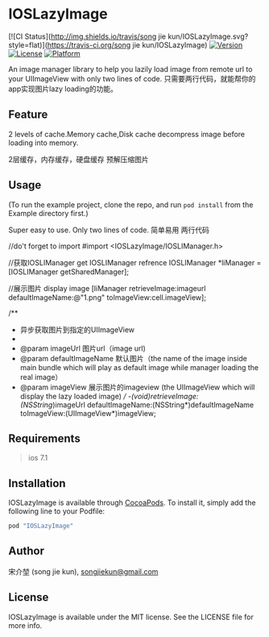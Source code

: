 # IOSLazyImage

[![CI Status](http://img.shields.io/travis/song jie kun/IOSLazyImage.svg?style=flat)](https://travis-ci.org/song jie kun/IOSLazyImage)
[![Version](https://img.shields.io/cocoapods/v/IOSLazyImage.svg?style=flat)](http://cocoapods.org/pods/IOSLazyImage)
[![License](https://img.shields.io/cocoapods/l/IOSLazyImage.svg?style=flat)](http://cocoapods.org/pods/IOSLazyImage)
[![Platform](https://img.shields.io/cocoapods/p/IOSLazyImage.svg?style=flat)](http://cocoapods.org/pods/IOSLazyImage)

An image manager library to help you lazily load image from remote url to your UIImageView with only two lines of code.
只需要两行代码，就能帮你的app实现图片lazy loading的功能。

## Feature

2 levels of cache.Memory cache,Disk cache
decompress image before loading into memory.

2层缓存，内存缓存，硬盘缓存
预解压缩图片

## Usage

(To run the example project, clone the repo, and run `pod install` from the Example directory first.)

Super easy to use. 
Only two lines of code.
简单易用
两行代码

//do't forget to import
#import <IOSLazyImage/IOSLIManager.h>

//获取IOSLIManager   get IOSLIManager refrence
IOSLIManager *liManager = [IOSLIManager getSharedManager];

//展示图片 display image
[liManager retrieveImage:imageurl defaultImageName:@"1.png" toImageView:cell.imageView];


/**
*  异步获取图片到指定的UIImageView
*
*  @param imageUrl         图片url（image url)
*  @param defaultImageName 默认图片（the name of the image inside main bundle which will play as default image while manager loading the real image）
*  @param imageView        展示图片的imageview (the UIImageView which will display the lazy loaded image)
*/
-(void)retrieveImage:(NSString*)imageUrl defaultImageName:(NSString*)defaultImageName toImageView:(UIImageView*)imageView;

## Requirements
>ios 7.1

## Installation

IOSLazyImage is available through [CocoaPods](http://cocoapods.org). To install
it, simply add the following line to your Podfile:

```ruby
pod "IOSLazyImage"
```

## Author

宋介堃 (song jie kun), songjiekun@gmail.com

## License

IOSLazyImage is available under the MIT license. See the LICENSE file for more info.
